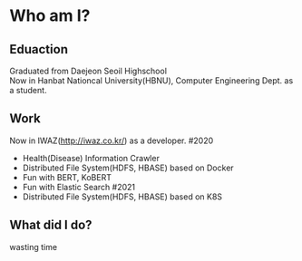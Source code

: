 # Who am I?  
  
## Eduaction  
Graduated from Daejeon Seoil Highschool  
Now in Hanbat Nationcal University(HBNU), Computer Engineering Dept. as a student.  
  
## Work  
Now in IWAZ(http://iwaz.co.kr/) as a developer.
#2020  
 - Health(Disease) Information Crawler
 - Distributed File System(HDFS, HBASE) based on Docker
 - Fun with BERT, KoBERT
 - Fun with Elastic Search
#2021  
 - Distributed File System(HDFS, HBASE) based on K8S
  
## What did I do?  
wasting time  
  
